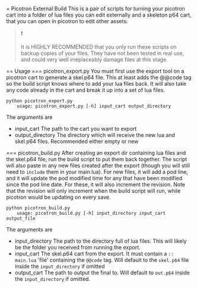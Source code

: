 = Picotron External Build
This is a pair of scripts for turning your picotron cart into a folder
of lua files you can edit externally and a skeleton p64 cart, that you
can open in picotron to edit other assets.

>	❗️
>
>	It is HIGHLY RECOMMENDED that you only run these scripts on backup
>	copies of your files. They have not been tested in real use, and
>	could very well irreplaceably damage files at this stage.
>	

== Usage
=== picotron_export.py
You must first use the export tool on a picotron cart to generate a skel.p64 file. This at least adds the @@code tag so the build script knows where to add your lua files back. It will also take any code already in the cart and break it up into a set of lua files.

```
python picotron_export.py
	usage: picotron_export.py [-h] input_cart output_directory
```
The arguments are
- input_cart
	The path to the cart you want to export
- output_directory
	The directory which will receive the new lua and skel.p64 files.
	Recommended either empty or new


=== picotron_build.py
After creating an export dir containing lua files and the skel.p64 file, run the build script to put them back together.
The script will also paste in any new files created after the export (though you will still need to `include` them in your main.lua).
For new files, it will add a pod line, and it will update the pod modified time for any that have been modified since the pod line date. For these, it will also increment the revision.
Note that the revision will only increment when the build script will run, while picotron would be updating on every save.
```
python picotron_build.py
	usage: picotron_build.py [-h] input_directory input_cart output_file
```
The arguments are
- input_directory
	The path to the directory full of lua files. This
	will likely be the folder you received from running the export.
- input_cart
	The skel.p64 cart from the export. It must contain a `:: main.lua` 'file'
	containing the `@@code` tag.
	Will default to the `skel.p64` file inside the `input_directory` if
	omitted
- output_cart
	The path to output the final to. 
	Will default to `out.p64` inside the `input_directory` if omitted.